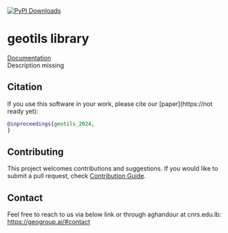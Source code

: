 [![PyPI Downloads](https://static.pepy.tech/badge/geotils)](https://pepy.tech/projects/geotils)

# geotils library

[Documentation](https://geotils.readthedocs.io/en/stable/)  
Description missing    

## Citation

If you use this software in your work, please cite our [paper](https://not ready yet):
```bibtex
@inproceedings{geotils_2024,
}
```

## Contributing

This project welcomes contributions and suggestions. If you would like to submit a pull request, check [Contribution Guide](https://github.com/sindresorhus/awesome/blob/main/contributing.md). 


## Contact
Feel free to reach to us via below link or through aghandour at cnrs.edu.lb:
https://geogroup.ai/#contact
